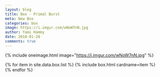 ```yaml
---
layout: blog
title: Box - Primal Burst
meta: New Box
categories: box
image: https://i.imgur.com/wNoW7nN.jpg
author: Yami Hammy
date: 2018-01-28
comments: true
---
```


{% include oneimage.html image="https://i.imgur.com/wNoW7nN.jpg" %}

<div class="row">
{% for item in site.data.box.list %}
{% include box.html cardname=item %}
{% endfor %}
</div>
